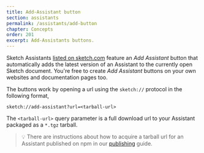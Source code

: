 ```yaml
---
title: Add-Assistant button
section: assistants
permalink: /assistants/add-button
chapter: Concepts
order: 201
excerpt: Add-Assistants buttons.
---
```


Sketch Assistants [listed on sketch.com](/assistants/publish#listing-on-sketchcom) feature an _Add Assistant_ button that automatically adds the latest version of an Assistant to the currently open Sketch document. You're free to create _Add Assistant_ buttons on your own websites and documentation pages too.

The buttons work by opening a url using the `sketch://` protocol in the following format,

```
sketch://add-assistant?url=<tarball-url>
```

The `<tarball-url>` query parameter is a full download url to your Assistant packaged as a `*.tgz` tarball.

> 💡 There are instructions about how to acquire a tarball url for an Assistant published on npm in our [publishing](/assistants/publish#publishing-to-npm) guide.
